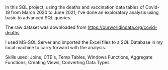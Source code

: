 In this SQL project, using the deaths and vaccination data tables of Covid-19 from March 2020 to June 2021, I've done an exploratary analysis using basic to advanced SQL queries.

The raw dataset was downloaded from https://ourworldindata.org/covid-deaths

I used MS-SQL Server and imported the Excel files to a SQL Database in my local machine to carry forward with the analysis.

Skills used: Joins, CTE's, Temp Tables, Windows Functions, Aggregate Functions, Creating Views, Converting Data Types
